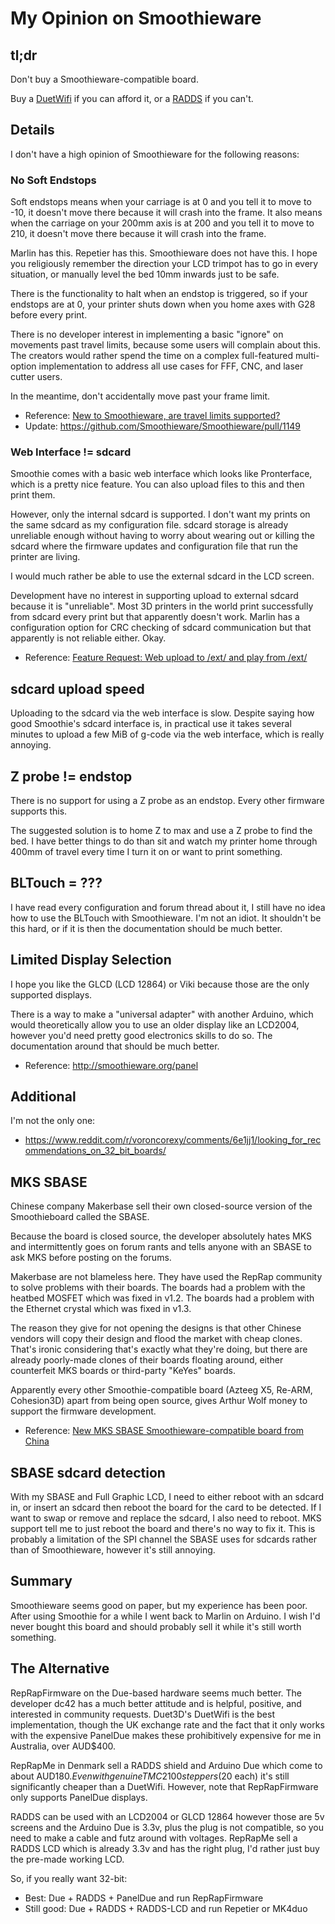 # My Opinion on Smoothieware

## tl;dr

Don't buy a Smoothieware-compatible board.

Buy a [DuetWifi](http://duet3d.com/) if you can afford it, or a [RADDS](http://www.reprap.me/radds-v15.html) if you can't.

## Details

I don't have a high opinion of Smoothieware for the following reasons:

### No Soft Endstops

Soft endstops means when your carriage is at 0 and you tell it to move to -10, it doesn't move there because it will crash into the frame. It also means when the carriage on your 200mm axis is at 200 and you tell it to move to 210, it doesn't move there because it will crash into the frame.

Marlin has this. Repetier has this. Smoothieware does not have this. I hope you religiously remember the direction your LCD trimpot has to go in every situation, or manually level the bed 10mm inwards just to be safe.

There is the functionality to halt when an endstop is triggered, so if your endstops are at 0, your printer shuts down when you home axes with G28 before every print.

There is no developer interest in implementing a basic "ignore" on movements past travel limits, because some users will complain about this. The creators would rather spend the time on a complex full-featured multi-option implementation to address all use cases for FFF, CNC, and laser cutter users.

In the meantime, don't accidentally move past your frame limit.

* Reference: [New to Smoothieware, are travel limits supported?](http://forum.smoothieware.org/forum/t-1478417/new-to-smoothieware-are-travel-limits-supported)
* Update: https://github.com/Smoothieware/Smoothieware/pull/1149

### Web Interface != sdcard

Smoothie comes with a basic web interface which looks like Pronterface, which is a pretty nice feature. You can also upload files to this and then print them.

However, only the internal sdcard is supported. I don't want my prints on the same sdcard as my configuration file. sdcard storage is already unreliable enough without having to worry about wearing out or killing the sdcard where the firmware updates and configuration file that run the printer are living.

I would much rather be able to use the external sdcard in the LCD screen.

Development have no interest in supporting upload to external sdcard because it is "unreliable". Most 3D printers in the world print successfully from sdcard every print but that apparently doesn't work. Marlin has a configuration option for CRC checking of sdcard communication but that apparently is not reliable either. Okay.

* Reference: [Feature Request: Web upload to /ext/ and play from /ext/](http://forum.smoothieware.org/forum/t-2223914/feature-request:web-upload-to-ext-and-play-from-ext)

## sdcard upload speed

Uploading to the sdcard via the web interface is slow. Despite saying how good Smoothie's sdcard interface is, in practical use it takes several minutes to upload a few MiB of g-code via the web interface, which is really annoying.

## Z probe != endstop

There is no support for using a Z probe as an endstop. Every other firmware supports this.

The suggested solution is to home Z to max and use a Z probe to find the bed. I have better things to do than sit and watch my printer home through 400mm of travel every time I turn it on or want to print something.

## BLTouch = ???

I have read every configuration and forum thread about it, I still have no idea how to use the BLTouch with Smoothieware. I'm not an idiot. It shouldn't be this hard, or if it is then the documentation should be much better.

## Limited Display Selection

I hope you like the GLCD (LCD 12864) or Viki because those are the only supported displays.

There is a way to make a "universal adapter" with another Arduino, which would theoretically allow you to use an older display like an LCD2004, however you'd need pretty good electronics skills to do so. The documentation around that should be much better.

* Reference: http://smoothieware.org/panel

## Additional

I'm not the only one:

* https://www.reddit.com/r/voroncorexy/comments/6e1jj1/looking_for_recommendations_on_32_bit_boards/

## MKS SBASE

Chinese company Makerbase sell their own closed-source version of the Smoothieboard called the SBASE.

Because the board is closed source, the developer absolutely hates MKS and intermittently goes on forum rants and tells anyone with an SBASE to ask MKS before posting on the forums.

Makerbase are not blameless here. They have used the RepRap community to solve problems with their boards. The boards had a problem with the heatbed MOSFET which was fixed in v1.2. The boards had a problem with the Ethernet crystal which was fixed in v1.3.

The reason they give for not opening the designs is that other Chinese vendors will copy their design and flood the market with cheap clones. That's ironic considering that's exactly what they're doing, but there are already poorly-made clones of their boards floating around, either counterfeit MKS boards or third-party "KeYes" boards.

Apparently every other Smoothie-compatible board (Azteeg X5, Re-ARM, Cohesion3D) apart from being open source, gives Arthur Wolf money to support the firmware development.

* Reference: [New MKS SBASE Smoothieware-compatible board from China](http://forums.reprap.org/read.php?13,499322)

## SBASE sdcard detection

With my SBASE and Full Graphic LCD, I need to either reboot with an sdcard in, or insert an sdcard then reboot the board for the card to be detected. If I want to swap or remove and replace the sdcard, I also need to reboot. MKS support tell me to just reboot the board and there's no way to fix it. This is probably a limitation of the SPI channel the SBASE uses for sdcards rather than of Smoothieware, however it's still annoying.

## Summary

Smoothieware seems good on paper, but my experience has been poor. After using Smoothie for a while I went back to Marlin on Arduino. I wish I'd never bought this board and should probably sell it while it's still worth something.

## The Alternative

RepRapFirmware on the Due-based hardware seems much better. The developer dc42 has a much better attitude and is helpful, positive, and interested in community requests. Duet3D's DuetWifi is the best implementation, though the UK exchange rate and the fact that it only works with the expensive PanelDue makes these prohibitively expensive for me in Australia, over AUD$400.

RepRapMe in Denmark sell a RADDS shield and Arduino Due which come to about AUD$180. Even with genuine TMC2100 steppers ($20 each) it's still significantly cheaper than a DuetWifi. However, note that RepRapFirmware only supports PanelDue displays.

RADDS can be used with an LCD2004 or GLCD 12864 however those are 5v screens and the Arduino Due is 3.3v, plus the plug is not compatible, so you need to make a cable and futz around with voltages. RepRapMe sell a RADDS LCD which is already 3.3v and has the right plug, I'd rather just buy the pre-made working LCD.

So, if you really want 32-bit:

* Best: Due + RADDS + PanelDue and run RepRapFirmware
* Still good: Due + RADDS + RADDS-LCD and run Repetier or MK4duo